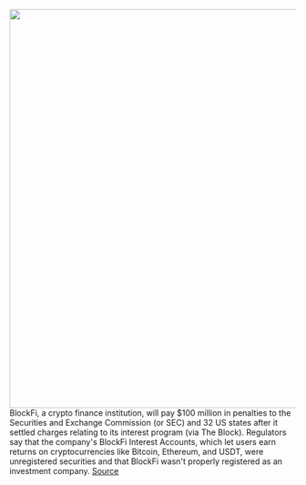 <img src='https://cdn.vox-cdn.com/thumbor/0QVg4Ii8i4TCQDgKuaBlGOk05OU=/0x0:2040x1360/1200x800/filters:focal(857x517:1183x843)/cdn.vox-cdn.com/uploads/chorus_image/image/70508198/mdoying_180308_2373_0059still.0.jpg' width='700px' /><br/>
BlockFi, a crypto finance institution, will pay $100 million in penalties to the Securities and Exchange Commission (or SEC) and 32 US states after it settled charges relating to its interest program (via The Block). Regulators say that the company's BlockFi Interest Accounts, which let users earn returns on cryptocurrencies like Bitcoin, Ethereum, and USDT, were unregistered securities and that BlockFi wasn't properly registered as an investment company.
<a href='https://www.theverge.com/2022/2/14/22933245/sec-blockfi-settlement-interest-account-yield-filing-register-crypto'> Source <a/>
